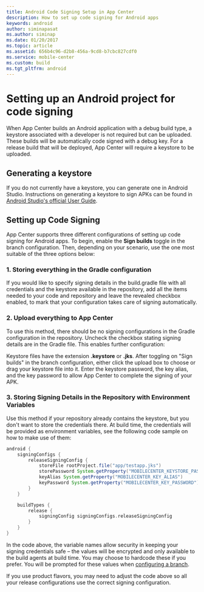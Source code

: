 ```yaml
---
title: Android Code Signing Setup in App Center
description: How to set up code signing for Android apps
keywords: android
author: siminapasat
ms.author: siminap
ms.date: 01/20/2017
ms.topic: article
ms.assetid: 656b4c96-d2b8-456a-9cd8-b7cbc827cdf0
ms.service: mobile-center
ms.custom: build
ms.tgt_pltfrm: android
---
```


# Setting up an Android project for code signing

When App Center builds an Android application with a debug build type, a keystore associated with a developer is not required but can be uploaded. These builds will be automatically code signed with a debug key. For a release build that will be deployed, App Center will require a keystore to be uploaded.

## Generating a keystore
If you do not currently have a keystore, you can generate one in Android Studio. Instructions on generating a keystore to sign APKs can be found in [Android Studio's official User Guide](https://developer.android.com/studio/publish/app-signing.html).

## Setting up Code Signing
App Center supports three different configurations of setting up code signing for Android apps. To begin, enable the **Sign builds** toggle in the branch configuration. Then, depending on your scenario, use the one most suitable of the three options below:

### 1. Storing everything in the Gradle configuration
If you would like to specify signing details in the build.gradle file with all credentials and the keystore available in the repository, add all the items needed to your code and repository and leave the revealed checkbox enabled, to mark that your configuration takes care of signing automatically.

### 2. Upload everything to App Center
To use this method, there should be no signing configurations in the Gradle configuration in the repository. Uncheck the checkbox stating signing details are in the Gradle file. This enables further configuration:

Keystore files have the extension **.keystore** or **.jks**. After toggling on "Sign builds" in the branch configuration, either click the upload box to choose or drag your keystore file into it. Enter the keystore password, the key alias, and the key password to allow App Center to complete the signing of your APK.

### 3. Storing Signing Details in the Repository with Environment Variables
Use this method if your repository already contains the keystore, but you don't want to store the credentials there. At build time, the credentials will be provided as environment variables, see the following code sample on how to make use of them:

```groovy
android {
    signingConfigs {
        releaseSigningConfig {
            storeFile rootProject.file("app/testapp.jks")
            storePassword System.getProperty("MOBILECENTER_KEYSTORE_PASSWORD")
            keyAlias System.getProperty("MOBILECENTER_KEY_ALIAS")
            keyPassword System.getProperty("MOBILECENTER_KEY_PASSWORD")
        }
    }

    buildTypes {
        release {
            signingConfig signingConfigs.releaseSigningConfig
        }
    }
}

```

In the code above, the variable names allow security in keeping your signing credentials safe – the values will be encrypted and only available to the build agents at build time. You may choose to hardcode these if you prefer. You will be prompted for these values when [configuring a branch](~/build/android/first-build/index.md).

If you use product flavors, you may need to adjust the code above so all your release configurations use the correct signing configuration.
